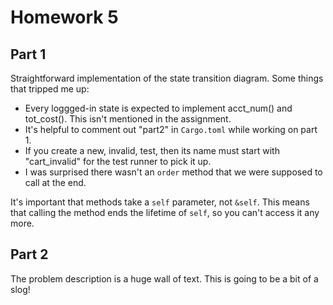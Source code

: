 # Homework 5

## Part 1

Straightforward implementation of the state transition diagram. Some things that tripped me up:

- Every loggged-in state is expected to implement acct_num() and tot_cost(). This isn't mentioned in the assignment.
- It's helpful to comment out "part2" in `Cargo.toml` while working on part 1.
- If you create a new, invalid, test, then its name must start with "cart_invalid" for the test runner to pick it up.
- I was surprised there wasn't an `order` method that we were supposed to call at the end.

It's important that methods take a `self` parameter, not `&self`. This means that calling the method ends the lifetime of `self`, so you can't access it any more.

## Part 2

The problem description is a huge wall of text. This is going to be a bit of a slog!
